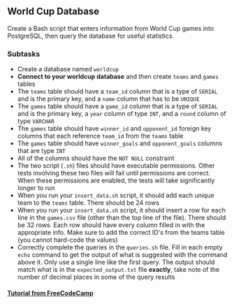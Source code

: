 ## World Cup Database

Create a Bash script that enters information from World Cup games into PostgreSQL, then query the database for useful statistics.

### Subtasks

- Create a database named `worldcup`
- **Connect to your worldcup database** and then create `teams` and `games` tables
- The `teams` table should have a `team_id` column that is a type of `SERIAL` and is the primary key, and a `name` column that has to be `UNIQUE`
- The `games` table should have a `game_id` column that is a type of `SERIAL` and is the primary key, a `year` column of type `INT`, and a `round` column of type `VARCHAR`
- The `games` table should have `winner_id` and `opponent_id` foreign key columns that each reference `team_id` from the `teams` table
- The `games` table should have `winner_goals` and `opponent_goals` columns that are type `INT`
- All of the columns should have the `NOT NULL` constraint
- The two script (`.sh`) files should have executable permissions. Other tests involving these two files will fail until permissions are correct. When these permissions are enabled, the tests will take significantly longer to run
- When you run your `insert_data.sh` script, it should add each unique team to the `teams` table. There should be 24 rows
- When you run your `insert_data.sh` script, it should insert a row for each line in the `games.csv` file (other than the top line of the file). There should be 32 rows. Each row should have every column filled in with the appropriate info. Make sure to add the correct ID's from the teams table (you cannot hard-code the values)
- Correctly complete the queries in the `queries.sh` file. Fill in each empty `echo` command to get the output of what is suggested with the command above it. Only use a single line like the first query. The output should match what is in the `expected_output.txt` file **exactly**, take note of the number of decimal places in some of the query results

#### [Tutorial from FreeCodeCamp](https://www.freecodecamp.org/learn/relational-database/build-a-world-cup-database-project/build-a-world-cup-database)
